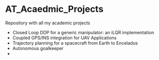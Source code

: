 # AT_Acaedmic_Projects
Repository with all my academic projects
  - Closed Loop DDP for a generic manipulator: an iLQR implementation
  - Coupled GPS/INS integration for UAV Applications
  - Trajectory planning for a spacecraft from Earth to Enceladus
  - Autonomous goalkeeper 
  - 
